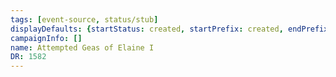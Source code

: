 ```yaml
---
tags: [event-source, status/stub]
displayDefaults: {startStatus: created, startPrefix: created, endPrefix: destroyed, endStatus: destroyed}
campaignInfo: []
name: Attempted Geas of Elaine I
DR: 1582
---
```

